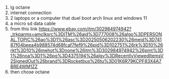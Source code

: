 1. lg octane
2. internet connection
3. 2 laptops or a computer that duel boot arch linux and windows 11
4. a micro sd data cable
5.  from this link https://www.ebay.com/itm/302984974942?_trkparms=amclksrc%3DITM%26aid%3D777008%26algo%3DPERSONAL.TOPIC%26ao%3D1%26asc%3D20250506202230%26meid%3D74187f04beea4b988574d68fcaf7fef9%26pid%3D102751%26rk%3D10%26rkt%3D10%26mehot%3Dnone%26itm%3D302984974942%26pmt%3D1%26noa%3D1%26pg%3D4375194%26algv%3DRecentlyViewedItemsV2SignedOut%26brand%3DRocketbus%26tu%3D01K6R79KCPF83X4A7BRE4WM1ZZ
6.  then chose octane
